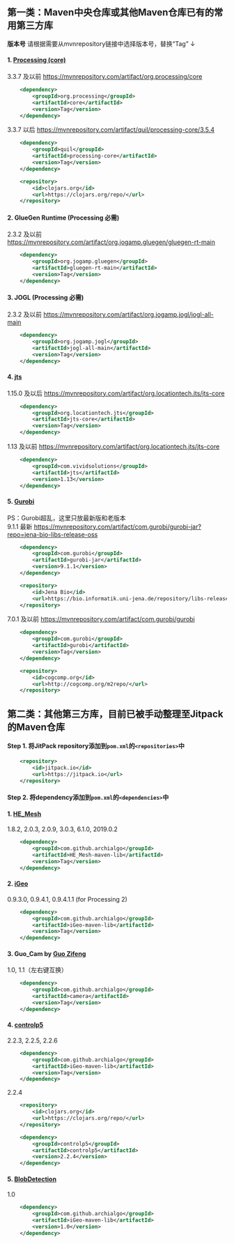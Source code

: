 ## 第一类：Maven中央仓库或其他Maven仓库已有的常用第三方库
**版本号** 请根据需要从mvnrepository链接中选择版本号，替换“Tag” ↓
#### 1. [Processing (core)](https://processing.org/)
3.3.7 及以前 https://mvnrepository.com/artifact/org.processing/core
``` xml
    <dependency>
        <groupId>org.processing</groupId>
        <artifactId>core</artifactId>
        <version>Tag</version>
    </dependency>
```
3.3.7 以后 https://mvnrepository.com/artifact/quil/processing-core/3.5.4
``` xml
    <dependency>
        <groupId>quil</groupId>
        <artifactId>processing-core</artifactId>
        <version>Tag</version>
    </dependency>
```
``` xml
    <repository>
        <id>clojars.org</id>
        <url>https://clojars.org/repo/</url>
    </repository>
```
#### 2. GlueGen Runtime (Processing 必需)
2.3.2 及以前 https://mvnrepository.com/artifact/org.jogamp.gluegen/gluegen-rt-main
``` xml
    <dependency>
        <groupId>org.jogamp.gluegen</groupId>
        <artifactId>gluegen-rt-main</artifactId>
        <version>Tag</version>
    </dependency>
```
#### 3. JOGL (Processing 必需)
2.3.2 及以前 https://mvnrepository.com/artifact/org.jogamp.jogl/jogl-all-main
``` xml
    <dependency>
        <groupId>org.jogamp.jogl</groupId>
        <artifactId>jogl-all-main</artifactId>
        <version>Tag</version>
    </dependency>
```
#### 4. [jts](https://github.com/locationtech/jts)
1.15.0 及以后 https://mvnrepository.com/artifact/org.locationtech.jts/jts-core
``` xml
    <dependency>
        <groupId>org.locationtech.jts</groupId>
        <artifactId>jts-core</artifactId>
        <version>Tag</version>
    </dependency>
```
1.13 及以前 https://mvnrepository.com/artifact/org.locationtech.jts/jts-core
``` xml
    <dependency>
        <groupId>com.vividsolutions</groupId>
        <artifactId>jts</artifactId>
        <version>1.13</version>
    </dependency>
```
#### 5. [Gurobi](https://github.com/locationtech/jts)
PS：Gurobi超乱，这里只放最新版和老版本  
9.1.1 最新 https://mvnrepository.com/artifact/com.gurobi/gurobi-jar?repo=jena-bio-libs-release-oss
``` xml
    <dependency>
        <groupId>com.gurobi</groupId>
        <artifactId>gurobi-jar</artifactId>
        <version>9.1.1</version>
    </dependency>
```
``` xml
    <repository>
        <id>Jena Bio</id>
        <url>https://bio.informatik.uni-jena.de/repository/libs-release-oss/</url>
    </repository>
```
7.0.1 及以前 https://mvnrepository.com/artifact/com.gurobi/gurobi
``` xml
    <dependency>
        <groupId>com.gurobi</groupId>
        <artifactId>gurobi</artifactId>
        <version>Tag</version>
    </dependency>
```
``` xml
    <repository>
        <id>cogcomp.org</id>
        <url>http://cogcomp.org/m2repo/</url>
    </repository>
```
## 第二类：其他第三方库，目前已被手动整理至Jitpack的Maven仓库
#### **Step 1.** 将JitPack repository添加到`pom.xml`的`<repositories>`中
``` xml
    <repository>
        <id>jitpack.io</id>
        <url>https://jitpack.io</url>
    </repository>
```
#### **Step 2.** 将dependency添加到`pom.xml`的`<dependencies>`中
#### 1. [HE_Mesh](https://github.com/wblut/HE_Mesh)  
1.8.2, 2.0.3, 2.0.9, 3.0.3, 6.1.0, 2019.0.2
``` xml
    <dependency>
        <groupId>com.github.archialgo</groupId>
        <artifactId>HE_Mesh-maven-lib</artifactId>
        <version>Tag</version>
    </dependency>
```
#### 2. [iGeo](https://github.com/sghr/iGeo)  
0.9.3.0, 0.9.4.1, 0.9.4.1.1 (for Processing 2) 
``` xml
    <dependency>
        <groupId>com.github.archialgo</groupId>
        <artifactId>iGeo-maven-lib</artifactId>
        <version>Tag</version>
    </dependency>
```
#### 3. Guo_Cam by [Guo Zifeng](https://github.com/guozifeng91)  
1.0, 1.1（左右键互换）
``` xml
    <dependency>
        <groupId>com.github.archialgo</groupId>
        <artifactId>camera</artifactId>
        <version>Tag</version>
    </dependency>
```
#### 4. [controlp5](https://github.com/sojamo/controlp5)  
2.2.3, 2.2.5, 2.2.6
``` xml
    <dependency>
        <groupId>com.github.archialgo</groupId>
        <artifactId>iGeo-maven-lib</artifactId>
        <version>Tag</version>
    </dependency>
```
2.2.4 
``` xml
    <repository>
        <id>clojars.org</id>
        <url>https://clojars.org/repo/</url>
    </repository>
```
``` xml
    <dependency>
        <groupId>controlp5</groupId>
        <artifactId>controlp5</artifactId>
        <version>2.2.4</version>
    </dependency>
```
#### 5. [BlobDetection](http://www.v3ga.net/)   
1.0
``` xml
    <dependency>
        <groupId>com.github.archialgo</groupId>
        <artifactId>iGeo-maven-lib</artifactId>
        <version>1.0</version>
    </dependency>
```